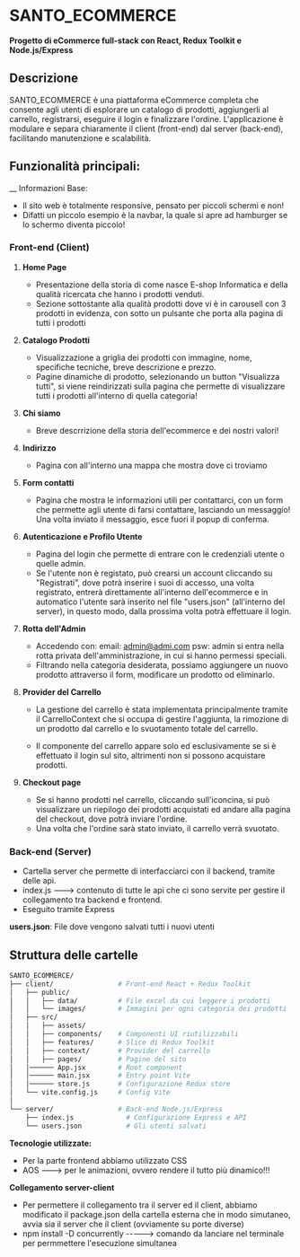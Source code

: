 # SANTO_ECOMMERCE

**Progetto di eCommerce full-stack con React, Redux Toolkit e Node.js/Express**

## Descrizione

SANTO_ECOMMERCE è una piattaforma eCommerce completa che consente agli utenti di esplorare un catalogo di prodotti, aggiungerli al carrello, registrarsi, eseguire il login e finalizzare l'ordine. L'applicazione è modulare e separa chiaramente il client (front-end) dal server (back-end), facilitando manutenzione e scalabilità.

## Funzionalità principali:
__ Informazioni Base:
* Il sito web è totalmente responsive, pensato per piccoli schermi e non! 
* Difatti un piccolo esempio è la navbar, la quale si apre ad hamburger se lo schermo diventa piccolo!

### Front-end (Client)

1. **Home Page**

   * Presentazione della storia di come nasce E-shop Informatica e della qualità ricercata che hanno i prodotti venduti. 
   * Sezione sottostante alla qualità prodotti dove vi è in carousell con 3 prodotti in evidenza, con sotto un pulsante che porta alla pagina di tutti i prodotti

2. **Catalogo Prodotti**

   * Visualizzazione a griglia dei prodotti con immagine, nome, specifiche tecniche, breve descrizione e prezzo.
   * Pagine dinamiche di prodotto, selezionando un button "Visualizza tutti", si viene reindirizzati sulla pagina che permette di visualizzare tutti i prodotti all'interno di quella categoria!
3. **Chi siamo**
   * Breve descrrizione della storia dell'ecommerce e dei nostri valori!


4. **Indirizzo**

   * Pagina con all'interno una mappa che mostra dove ci troviamo


5. **Form contatti**

   * Pagina che mostra le informazioni utili per contattarci, con un form che permette agli utente di farsi contattare, lasciando un messaggio! Una volta inviato il messaggio, esce fuori il popup di conferma.



6. **Autenticazione e Profilo Utente**

   * Pagina del login che permette di entrare con le credenziali utente o quelle admin.
   * Se l'utente non è registato, può crearsi un account cliccando su "Registrati", dove potrà inserire i suoi di accesso, una volta registrato, entrerà direttamente all'interno dell'ecommerce e in automatico l'utente sarà inserito nel file "users.json" (all'interno del server), in questo modo, dalla prossima volta potrà effettuare il login.

7. **Rotta dell'Admin**

   * Accedendo con:
   email: admin@admi.com
   psw:   admin
   si entra nella rotta privata dell'amministrazione, in cui si hanno permessi speciali.
   * Filtrando nella categoria desiderata, possiamo aggiungere un nuovo prodotto attraverso il form, modificare un prodotto od eliminarlo.

8. **Provider del Carrello**

   * La gestione del carrello è stata implementata principalmente tramite il CarrelloContext che si occupa di gestire l'aggiunta, la rimozione di un prodotto dal carrello e lo svuotamento totale del carrello.

   * Il componente del carrello appare solo ed esclusivamente se si è effettuato il login sul sito, altrimenti non si possono acquistare prodotti. 

9. **Checkout page**

   * Se si hanno prodotti nel carrello, cliccando sull'iconcina, si può visualizzare un riepilogo dei prodotti acquistati ed andare alla pagina del checkout, dove potrà inviare l'ordine. 
   * Una volta che l'ordine sarà stato inviato, il carrello verrà svuotato.

   

### Back-end (Server)

   * Cartella server che permette di interfacciarci con il backend, tramite delle api. 
   * index.js ---> contenuto di tutte le api che ci sono servite per gestire il collegamento tra backend e frontend. 
   * Eseguito tramite Express

   **users.json**:
   File dove vengono salvati tutti i nuovi utenti
   



## Struttura delle cartelle

```bash
SANTO_ECOMMERCE/
├── client/                # Front-end React + Redux Toolkit
│   ├── public/            
│   │   ├── data/          # File excel da cui leggere i prodotti
│   │   └── images/        # Immagini per ogni categoria dei prodotti
│   ├── src/
│   │   ├── assets/       
│   │   ├── components/    # Componenti UI riutilizzabili
│   │   ├── features/      # Slice di Redux Toolkit
│   │   ├── context/       # Provider del carrello
│   │   ├── pages/         # Pagine del sito 
│   │────── App.jsx        # Root component
│   │────── main.jsx       # Entry point Vite
│   │────── store.js       # Configurazione Redux store
│   └── vite.config.js     # Config Vite
│
└── server/                # Back-end Node.js/Express
    ├── index.js             # Configurazione Express e API
    └── users.json           # Gli utenti salvati
```

**Tecnologie utilizzate:**

* Per la parte frontend abbiamo utilizzato CSS
* AOS ---> per le animazioni, ovvero rendere il tutto più dinamico!!!


**Collegamento server-client**

   * Per permettere il collegamento tra il server ed il client, abbiamo modificato il  package.json della cartella esterna che in modo simutaneo, avvia sia il server che il client (ovviamente su porte diverse)
   * npm install -D concurrently -----> comando da lanciare nel terminale per permmettere l'esecuzione simultanea

